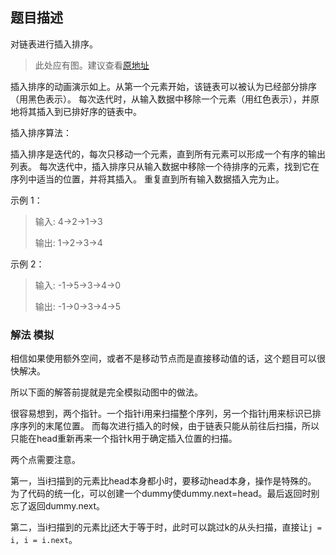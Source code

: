## 题目描述
对链表进行插入排序。

>此处应有图。建议查看[原地址](https://leetcode-cn.com/problems/insertion-sort-list/)

插入排序的动画演示如上。从第一个元素开始，该链表可以被认为已经部分排序（用黑色表示）。
每次迭代时，从输入数据中移除一个元素（用红色表示），并原地将其插入到已排好序的链表中。

插入排序算法：

插入排序是迭代的，每次只移动一个元素，直到所有元素可以形成一个有序的输出列表。
每次迭代中，插入排序只从输入数据中移除一个待排序的元素，找到它在序列中适当的位置，并将其插入。
重复直到所有输入数据插入完为止。
 

示例 1：
>输入: 4->2->1->3
>
>输出: 1->2->3->4

示例 2：
>输入: -1->5->3->4->0
>
>输出: -1->0->3->4->5


### 解法 模拟
相信如果使用额外空间，或者不是移动节点而是直接移动值的话，这个题目可以很快解决。

所以下面的解答前提就是完全模拟动图中的做法。

很容易想到，两个指针。一个指针i用来扫描整个序列，另一个指针j用来标识已排序序列的末尾位置。
而每次进行插入的时候，由于链表只能从前往后扫描，所以只能在head重新再来一个指针k用于确定插入位置的扫描。

两个点需要注意。

第一，当i扫描到的元素比head本身都小时，要移动head本身，操作是特殊的。
为了代码的统一化，可以创建一个dummy使dummy.next=head。最后返回时别忘了返回dummy.next。

第二，当i扫描到的元素比j还大于等于时，此时可以跳过k的从头扫描，直接让`j = i, i = i.next`。